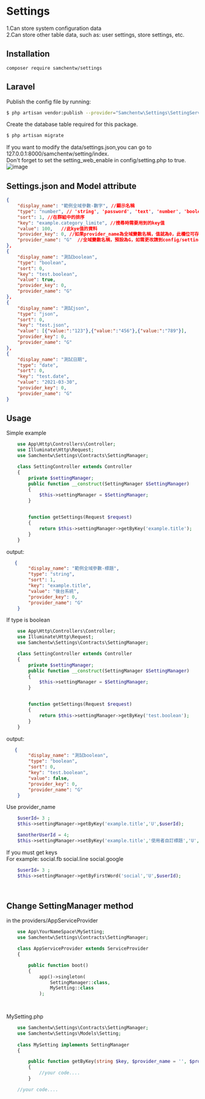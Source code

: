 # Settings
1.Can store system configuration data  
2.Can store other table data, such as: user settings, store settings, etc.  


## Installation
`composer require samchentw/settings`


## Laravel
Publish the config file by running: 
```sh
$ php artisan vendor:publish --provider="Samchentw\Settings\SettingServiceProvider"
```
Create the database table required for this package.
```sh
$ php artisan migrate
```
If you want to modify the data/settings.json,you can go to 127.0.0.1:8000/samchentw/setting/index.  
Don't forget to set the setting_web_enable in config/setting.php to true.
![image](https://user-images.githubusercontent.com/89454932/143267343-7feb1974-1983-4a2c-a7cf-3fe91d840f5c.png)


## Settings.json and Model attribute
```json
{
    "display_name": "範例全域參數-數字", //顯示名稱
    "type": "number", // 'string', 'password', 'text', 'number', 'boolean', 'html', 'date', 'date_time','json'
    "sort": 1, //在群組中的排序
    "key": "example.category_limite", //搜尋時需要用到的key值
    "value": 100,   //此kye值的資料
    "provider_key": 0, //如果provider_name為全域變數名稱，值就為0，此欄位可存UserId或其他表Id
    "provider_name": "G"  //全域變數名稱，預設為G，如需更改請到config/setting.php修改
},
{
    "display_name": "測試boolean",
    "type": "boolean",
    "sort": 0,
    "key": "test.boolean",
    "value": true,
    "provider_key": 0,
    "provider_name": "G"
},
{
    "display_name": "測試json",
    "type": "json",
    "sort": 0,
    "key": "test.json",
    "value": [{"value:":"123"},{"value:":"456"},{"value:":"789"}],
    "provider_key": 0,
    "provider_name": "G"
},
{
    "display_name": "測試日期",
    "type": "date",
    "sort": 0,
    "key": "test.date",
    "value": "2021-03-30",
    "provider_key": 0,
    "provider_name": "G"
}
```

## Usage

Simple example

```php
    use App\Http\Controllers\Controller;
    use Illuminate\Http\Request;
    use Samchentw\Settings\Contracts\SettingManager;

    class SettingController extends Controller
    {
        private $settingManager;
        public function __construct(SettingManager $SettingManager)
        {
            $this->settingManager = $SettingManager;
        }


        function getSettings(Request $request)
        {
            return $this->settingManager->getByKey('example.title');
        }
    }
```

output:
```json
   {
        "display_name": "範例全域參數-標題",
        "type": "string",
        "sort": 1,
        "key": "example.title",
        "value": "後台系統",
        "provider_key": 0,
        "provider_name": "G"
    }
```

If type is boolean

```php
    use App\Http\Controllers\Controller;
    use Illuminate\Http\Request;
    use Samchentw\Settings\Contracts\SettingManager;

    class SettingController extends Controller
    {
        private $settingManager;
        public function __construct(SettingManager $SettingManager)
        {
            $this->settingManager = $SettingManager;
        }


        function getSettings(Request $request)
        {
            return $this->settingManager->getByKey('test.boolean');
        }
    }
```

output:
```json
   {
        "display_name": "測試boolean",
        "type": "boolean",
        "sort": 0,
        "key": "test.boolean",
        "value": false,
        "provider_key": 0,
        "provider_name": "G"
    }
```

Use provider_name 
```php
    $userId= 3 ;
    $this->settingManager->getByKey('example.title','U',$userId);

    $anotherUserId = 4;
    $this->settingManager->setByKey('example.title','使用者自訂標題','U',$anotherUserId);
```

If you must get keys  
For example:
    social.fb
    social.line
    social.google

```php
    $userId= 3 ;
    $this->settingManager->getByFirstWord('social','U',$userId);

   
```

## Change SettingManager method
in the providers/AppServiceProvider

```php
    use App\YourNameSpace\MySetting;
    use Samchentw\Settings\Contracts\SettingManager;

    class AppServiceProvider extends ServiceProvider
    {

        public function boot()
        {
            app()->singleton(
                SettingManager::class,
                MySetting::class
            );

   
```

MySetting.php
```php
    use Samchentw\Settings\Contracts\SettingManager;
    use Samchentw\Settings\Models\Setting;
    
    class MySetting implements SettingManager
    {

        public function getByKey(string $key, $provider_name = '', $provider_key = null)
        {
            //your code....
        }

    //your code....
```
